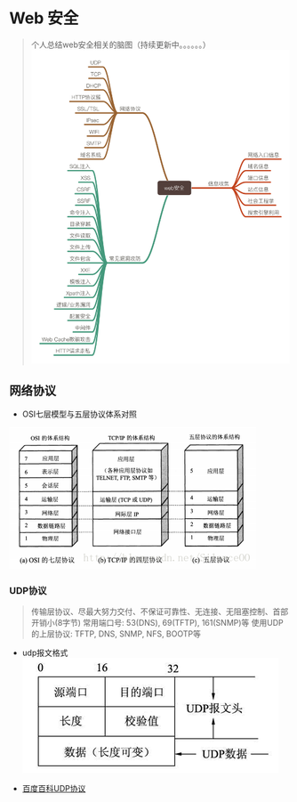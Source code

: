 # Web 安全

> 个人总结web安全相关的脑图（持续更新中。。。。。。）
![web安全](./img/web.PNG)


## 网络协议

- OSI七层模型与五层协议体系对照

![OSI七层模型与五层协议体系对照](./img/网络协议层级.PNG)

### UDP协议

> 传输层协议、尽最大努力交付、不保证可靠性、无连接、无阻塞控制、首部开销小(8字节)
> 常用端口号: 53(DNS), 69(TFTP), 161(SNMP)等
> 使用UDP的上层协议: TFTP, DNS, SNMP, NFS, BOOTP等

- udp报文格式
![udp](./img/udp.gif)

- [百度百科UDP协议](https://baike.baidu.com/item/UDP)